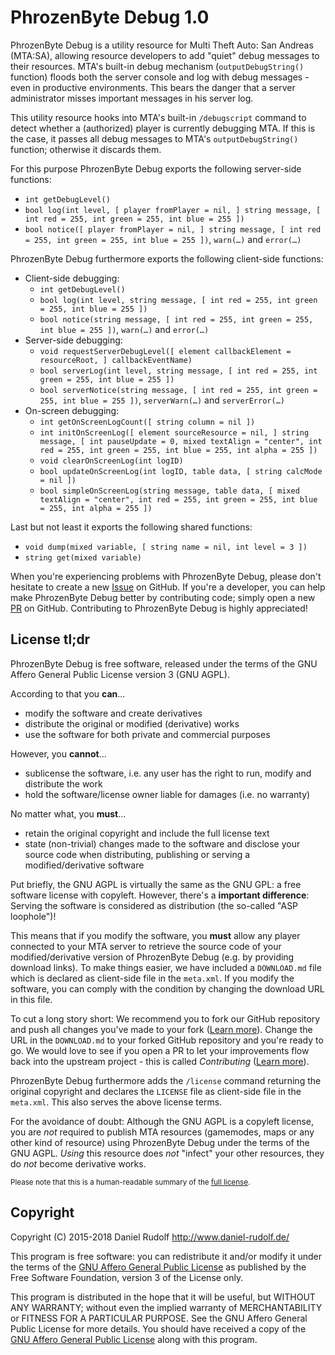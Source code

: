 PhrozenByte Debug 1.0
=====================

PhrozenByte Debug is a utility resource for Multi Theft Auto: San Andreas (MTA:SA), allowing resource developers to add "quiet" debug messages to their resources. MTA's built-in debug mechanism (`outputDebugString()` function) floods both the server console and log with debug messages - even in productive environments. This bears the danger that a server administrator misses important messages in his server log.

This utility resource hooks into MTA's built-in `/debugscript` command to detect whether a (authorized) player is currently debugging MTA. If this is the case, it passes all debug messages to MTA's `outputDebugString()` function; otherwise it discards them.

For this purpose PhrozenByte Debug exports the following server-side functions:

* `int getDebugLevel()`
* `bool log(int level, [ player fromPlayer = nil, ] string message, [ int red = 255, int green = 255, int blue = 255 ])`
* `bool notice([ player fromPlayer = nil, ] string message, [ int red = 255, int green = 255, int blue = 255 ])`, `warn(…)` and `error(…)`

PhrozenByte Debug furthermore exports the following client-side functions:

* Client-side debugging:
  * `int getDebugLevel()`
  * `bool log(int level, string message, [ int red = 255, int green = 255, int blue = 255 ])`
  * `bool notice(string message, [ int red = 255, int green = 255, int blue = 255 ])`, `warn(…)` and `error(…)`
* Server-side debugging:
  * `void requestServerDebugLevel([ element callbackElement = resourceRoot, ] callbackEventName)`
  * `bool serverLog(int level, string message, [ int red = 255, int green = 255, int blue = 255 ])`
  * `bool serverNotice(string message, [ int red = 255, int green = 255, int blue = 255 ])`, `serverWarn(…)` and `serverError(…)`
* On-screen debugging:
  * `int getOnScreenLogCount([ string column = nil ])`
  * `int initOnScreenLog([ element sourceResource = nil, ] string message, [ int pauseUpdate = 0, mixed textAlign = "center", int red = 255, int green = 255, int blue = 255, int alpha = 255 ])`
  * `void clearOnScreenLog(int logID)`
  * `bool updateOnScreenLog(int logID, table data, [ string calcMode = nil ])`
  * `bool simpleOnScreenLog(string message, table data, [ mixed textAlign = "center", int red = 255, int green = 255, int blue = 255, int alpha = 255 ])`

Last but not least it exports the following shared functions:

* `void dump(mixed variable, [ string name = nil, int level = 3 ])`
* `string get(mixed variable)`

When you're experiencing problems with PhrozenByte Debug, please don't hesitate to create a new [Issue](https://github.com/PhrozenByte/mtasa-debug/issues) on GitHub. If you're a developer, you can help make PhrozenByte Debug better by contributing code; simply open a new [PR](https://github.com/PhrozenByte/mtasa-debug/pulls) on GitHub. Contributing to PhrozenByte Debug is highly appreciated! 

License tl;dr
-------------

PhrozenByte Debug is free software, released under the terms of the GNU Affero General Public License version 3 (GNU AGPL).

According to that you **can**...

- modify the software and create derivatives
- distribute the original or modified (derivative) works
- use the software for both private and commercial purposes

However, you **cannot**...

- sublicense the software, i.e. any user has the right to run, modify and distribute the work
- hold the software/license owner liable for damages (i.e. no warranty)

No matter what, you **must**...

- retain the original copyright and include the full license text
- state (non-trivial) changes made to the software and disclose your source code when distributing, publishing or serving a modified/derivative software

Put briefly, the GNU AGPL is virtually the same as the GNU GPL: a free software license with copyleft. However, there's a **important difference**: Serving the software is considered as distribution (the so-called "ASP loophole")!

This means that if you modify the software, you **must** allow any player connected to your MTA server to retrieve the source code of your modified/derivative version of PhrozenByte Debug (e.g. by providing download links). To make things easier, we have included a `DOWNLOAD.md` file which is declared as client-side file in the `meta.xml`. If you modify the software, you can comply with the condition by changing the download URL in this file.

To cut a long story short: We recommend you to fork our GitHub repository and push all changes you've made to your fork ([Learn more](https://guides.github.com/activities/forking/)). Change the URL in the `DOWNLOAD.md` to your forked GitHub repository and you're ready to go. We would love to see if you open a PR to let your improvements flow back into the upstream project - this is called *Contributing* ([Learn more](https://guides.github.com/activities/contributing-to-open-source/)).

PhrozenByte Debug furthermore adds the `/license` command returning the original copyright and declares the `LICENSE` file as client-side file in the `meta.xml`. This also serves the above license terms.

For the avoidance of doubt: Although the GNU AGPL is a copyleft license, you are *not* required to publish MTA resources (gamemodes, maps or any other kind of resource) using PhrozenByte Debug under the terms of the GNU AGPL. *Using* this resource does *not* "infect" your other resources, they do *not* become derivative works.

<small>Please note that this is a human-readable summary of the [full license](LICENSE).</small>

Copyright
---------

Copyright (C) 2015-2018  Daniel Rudolf <http://www.daniel-rudolf.de/>

This program is free software: you can redistribute it and/or modify it under the terms of the [GNU Affero General Public License](LICENSE) as published by the Free Software Foundation, version 3 of the License only.

This program is distributed in the hope that it will be useful, but WITHOUT ANY WARRANTY; without even the implied warranty of MERCHANTABILITY or FITNESS FOR A PARTICULAR PURPOSE.  See the GNU Affero General Public License for more details. You should have received a copy of the [GNU Affero General Public License](http://www.gnu.org/licenses/) along with this program.
